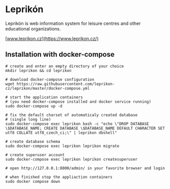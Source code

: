 Leprikón
========

Leprikón is web information system for leisure centres and other educational organizations.

[www.leprikon.cz](https://www.leprikon.cz/)


Installation with docker-compose
--------------------------------

```shell
# create and enter an empty directory of your choice
mkdir leprikon && cd leprikon

# download docker-compose configuration
wget https://raw.githubusercontent.com/leprikon-cz/leprikon/master/docker-compose.yml

# start the application containers
# (you need docker-compose installed and docker service running)
sudo docker-compose up -d

# fix the default charset of automaticaly created database
# (single long line)
sudo docker-compose exec leprikon bash -c "echo \"DROP DATABASE \$DATABASE_NAME; CREATE DATABASE \$DATABASE_NAME DEFAULT CHARACTER SET utf8 COLLATE utf8_czech_ci;\" | leprikon dbshell"

# create database schema
sudo docker-compose exec leprikon leprikon migrate

# create superuser account
sudo docker-compose exec leprikon leprikon createsuperuser

# open http://127.0.0.1:8000/admin/ in your favorite browser and login

# when finished stop the appliaction containers
sudo docker compose down
```
